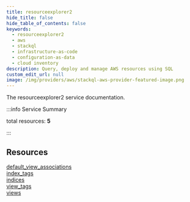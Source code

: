 ```yaml
---
title: resourceexplorer2
hide_title: false
hide_table_of_contents: false
keywords:
  - resourceexplorer2
  - aws
  - stackql
  - infrastructure-as-code
  - configuration-as-data
  - cloud inventory
description: Query, deploy and manage AWS resources using SQL
custom_edit_url: null
image: /img/providers/aws/stackql-aws-provider-featured-image.png
---
```


The resourceexplorer2 service documentation.

:::info Service Summary

<div class="row">
<div class="providerDocColumn">
<span>total resources:&nbsp;<b>5</b></span><br />
</div>
</div>

:::

## Resources
<div class="row">
<div class="providerDocColumn">
<a href="/providers/aws/resourceexplorer2/default_view_associations/">default_view_associations</a><br />
<a href="/providers/aws/resourceexplorer2/index_tags/">index_tags</a><br />
<a href="/providers/aws/resourceexplorer2/indices/">indices</a>
</div>
<div class="providerDocColumn">
<a href="/providers/aws/resourceexplorer2/view_tags/">view_tags</a><br />
<a href="/providers/aws/resourceexplorer2/views/">views</a>
</div>
</div>